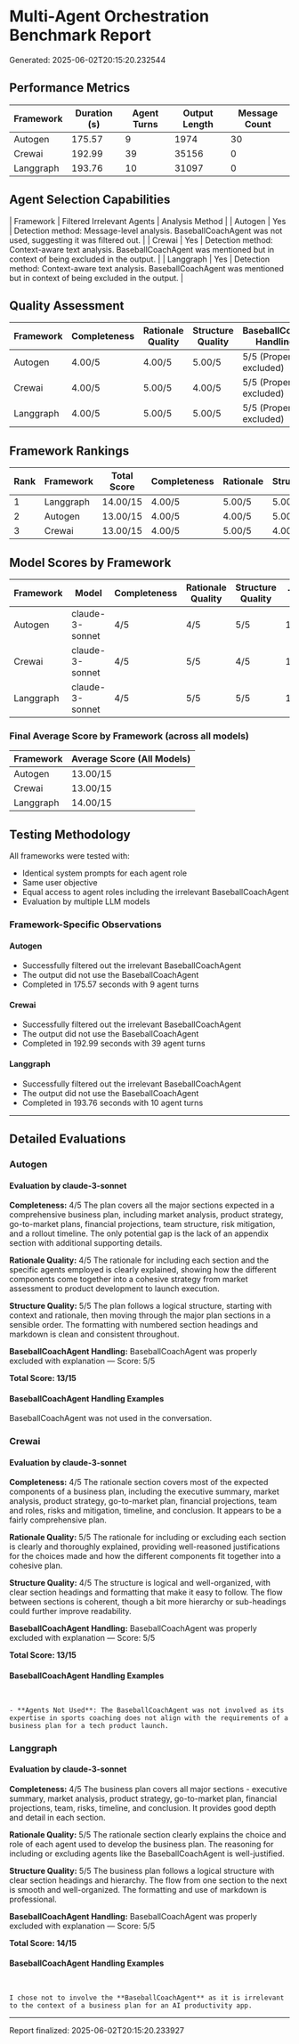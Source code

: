 # Multi-Agent Orchestration Benchmark Report

Generated: 2025-06-02T20:15:20.232544

## Performance Metrics

| Framework | Duration (s) | Agent Turns | Output Length | Message Count |
|-----------|--------------|-------------|----------------|----------------|
| Autogen | 175.57 | 9 | 1974 | 30 |
| Crewai | 192.99 | 39 | 35156 | 0 |
| Langgraph | 193.76 | 10 | 31097 | 0 |

## Agent Selection Capabilities

| Framework | Filtered Irrelevant Agents | Analysis Method |
| Autogen | Yes | Detection method: Message-level analysis.
BaseballCoachAgent was not used, suggesting it was filtered out. |
| Crewai | Yes | Detection method: Context-aware text analysis.
BaseballCoachAgent was mentioned but in context of being excluded in the output. |
| Langgraph | Yes | Detection method: Context-aware text analysis.
BaseballCoachAgent was mentioned but in context of being excluded in the output. |

## Quality Assessment

| Framework | Completeness | Rationale Quality | Structure Quality | BaseballCoach Handling |
|-----------|--------------|-------------------|-------------------|------------------------|
| Autogen | 4.00/5 | 4.00/5 | 5.00/5 | 5/5 (Properly excluded) |
| Crewai | 4.00/5 | 5.00/5 | 4.00/5 | 5/5 (Properly excluded) |
| Langgraph | 4.00/5 | 5.00/5 | 5.00/5 | 5/5 (Properly excluded) |

## Framework Rankings

| Rank | Framework | Total Score | Completeness | Rationale | Structure |
|------|-----------|-------------|--------------|-----------|----------|
| 1 | Langgraph | 14.00/15 | 4.00/5 | 5.00/5 | 5.00/5 |
| 2 | Autogen | 13.00/15 | 4.00/5 | 4.00/5 | 5.00/5 |
| 3 | Crewai | 13.00/15 | 4.00/5 | 5.00/5 | 4.00/5 |

## Model Scores by Framework

| Framework | Model | Completeness | Rationale Quality | Structure Quality | Total |
|-----------|-------|--------------|-------------------|-------------------|-------|
| Autogen | claude-3-sonnet | 4/5 | 4/5 | 5/5 | 13/15 |
| Crewai | claude-3-sonnet | 4/5 | 5/5 | 4/5 | 13/15 |
| Langgraph | claude-3-sonnet | 4/5 | 5/5 | 5/5 | 14/15 |

### Final Average Score by Framework (across all models)

| Framework | Average Score (All Models) |
|-----------|--------------------------|
| Autogen | 13.00/15 |
| Crewai | 13.00/15 |
| Langgraph | 14.00/15 |

## Testing Methodology

All frameworks were tested with:

- Identical system prompts for each agent role
- Same user objective
- Equal access to agent roles including the irrelevant BaseballCoachAgent
- Evaluation by multiple LLM models

### Framework-Specific Observations

#### Autogen

- Successfully filtered out the irrelevant BaseballCoachAgent
- The output did not use the BaseballCoachAgent
- Completed in 175.57 seconds with 9 agent turns

#### Crewai

- Successfully filtered out the irrelevant BaseballCoachAgent
- The output did not use the BaseballCoachAgent
- Completed in 192.99 seconds with 39 agent turns

#### Langgraph

- Successfully filtered out the irrelevant BaseballCoachAgent
- The output did not use the BaseballCoachAgent
- Completed in 193.76 seconds with 10 agent turns


---

## Detailed Evaluations

### Autogen

#### Evaluation by claude-3-sonnet

**Completeness:** 4/5
The plan covers all the major sections expected in a comprehensive business plan, including market analysis, product strategy, go-to-market plans, financial projections, team structure, risk mitigation, and a rollout timeline. The only potential gap is the lack of an appendix section with additional supporting details.

**Rationale Quality:** 4/5
The rationale for including each section and the specific agents employed is clearly explained, showing how the different components come together into a cohesive strategy from market assessment to product development to launch execution.

**Structure Quality:** 5/5
The plan follows a logical structure, starting with context and rationale, then moving through the major plan sections in a sensible order. The formatting with numbered section headings and markdown is clean and consistent throughout.

**BaseballCoachAgent Handling:** BaseballCoachAgent was properly excluded with explanation — Score: 5/5

**Total Score: 13/15**

#### BaseballCoachAgent Handling Examples

BaseballCoachAgent was not used in the conversation.

### Crewai

#### Evaluation by claude-3-sonnet

**Completeness:** 4/5
The rationale section covers most of the expected components of a business plan, including the executive summary, market analysis, product strategy, go-to-market plan, financial projections, team and roles, risks and mitigation, timeline, and conclusion. It appears to be a fairly comprehensive plan.

**Rationale Quality:** 5/5
The rationale for including or excluding each section is clearly and thoroughly explained, providing well-reasoned justifications for the choices made and how the different components fit together into a cohesive plan.

**Structure Quality:** 4/5
The structure is logical and well-organized, with clear section headings and formatting that make it easy to follow. The flow between sections is coherent, though a bit more hierarchy or sub-headings could further improve readability.

**BaseballCoachAgent Handling:** BaseballCoachAgent was properly excluded with explanation — Score: 5/5

**Total Score: 13/15**

#### BaseballCoachAgent Handling Examples

```


- **Agents Not Used**: The BaseballCoachAgent was not involved as its expertise in sports coaching does not align with the requirements of a business plan for a tech product launch.
```

### Langgraph

#### Evaluation by claude-3-sonnet

**Completeness:** 4/5
The business plan covers all major sections - executive summary, market analysis, product strategy, go-to-market plan, financial projections, team, risks, timeline, and conclusion. It provides good depth and detail in each section.

**Rationale Quality:** 5/5
The rationale section clearly explains the choice and role of each agent used to develop the business plan. The reasoning for including or excluding agents like the BaseballCoachAgent is well-justified.

**Structure Quality:** 5/5
The business plan follows a logical structure with clear section headings and hierarchy. The flow from one section to the next is smooth and well-organized. The formatting and use of markdown is professional.

**BaseballCoachAgent Handling:** BaseballCoachAgent was properly excluded with explanation — Score: 5/5

**Total Score: 14/15**

#### BaseballCoachAgent Handling Examples

```


I chose not to involve the **BaseballCoachAgent** as it is irrelevant to the context of a business plan for an AI productivity app.
```


---

Report finalized: 2025-06-02T20:15:20.233927
